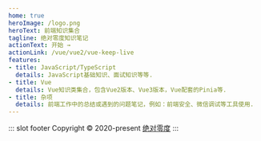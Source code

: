 ```yaml
---
home: true
heroImage: /logo.png
heroText: 前端知识集合
tagline: 绝对零度知识笔记
actionText: 开始 →
actionLink: /vue/vue2/vue-keep-live
features:
- title: JavaScript/TypeScript
  details: JavaScript基础知识、面试知识等等.
- title: Vue
  details: Vue知识类集合，包含Vue2版本、Vue3版本，Vue配套的Pinia等.
- title: 杂项
  details: 前端工作中的总结或遇到的问题笔记，例如：前端安全、微信调试等工具使用.
---
```


::: slot footer
  Copyright © 2020-present [绝对零度](https://github.com/kfhechenglong)
:::
